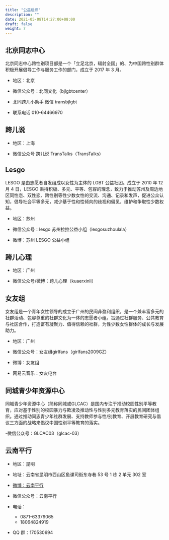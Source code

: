 ```yaml
---
title: "公益组织"
description: ""
date: 2021-05-08T14:27:00+08:00
draft: false
weight: 7
---
```


## 北京同志中心

北京同志中心跨性别项目部是一个「立足北京，辐射全国」的、为中国跨性别群体积极开展倡导工作与服务工作的部门，成立于 2017 年 3 月。

- 地区：北京

- 微信公众号：北同文化（bjlgbtcenter）

-  北同跨儿小助手 微信 transbjlgbt

-  联系电话 010-64466970

## 跨儿说

-  地区：上海

-  微信公众号 跨儿说 TransTalks（TransTalks）

## Lesgo

LESGO 是由志愿者自发组成以女性为主体的 LGBT 公益社团。成立于 2010 年 12 月 4 日，LESGO 秉持积极、多元、平等、包容的理念，致力于推动苏州及周边地区同性恋、双性恋、跨性别等性少数女性的交流、沟通、记录和发声，促进公众认知，倡导社会平等多元，减少基于性和性倾向的歧视和偏见，维护和争取性少数权益。

-  地区：苏州

-  微信公众号：lesgo 苏州拉拉公益小组（lesgosuzhoulala）

-  微博：苏州 LESGO 公益小组

## 跨儿心理

-  地区：广州

-  微信公众号/微博：跨儿心理（kuaerxinli）

## 女友组

女友组是一个青年女性领导的成立于广州的民间非盈利组织，是一个兼丰富多元的社群活动、包容尊重的社群文化为一体的志愿者小组。旨通过社群服务、公共教育与社区合作，打造富有凝聚力、值得信赖的社群，为性少数女性群体的成长与发展助力。

-  地区：广州

-  微信公众号：女友组girlfans（girlfans2009GZ）

-  微博：女友组

-  网易云音乐：女友电台

## 同城青少年资源中心

同城青少年资源中心（简称同城或GLCAC）是国内专注于推动校园性别平等教育，应对基于性别的校园暴力与欺凌及推动性与性别多元教育落实的民间团体组织。通过推动同志青少年社群发展、支持教师参与性/别教育、开展教育研究与倡议三方面的战略来倡议中国性别平等教育的落实。

-微信公众号：GLCAC03（glcac-03）

## 云南平行

- 地区：昆明

- 地址：云南省昆明市西山区鱼课司街东寺巷 53 号 1 栋 2 单元 302 室

- [微博：云南平行](https://weibo.com/ynpx)

- 微信公众号：云南平行

- 电话：
  - 0871-63379065
  - 18064824919

- QQ 群：170530694
